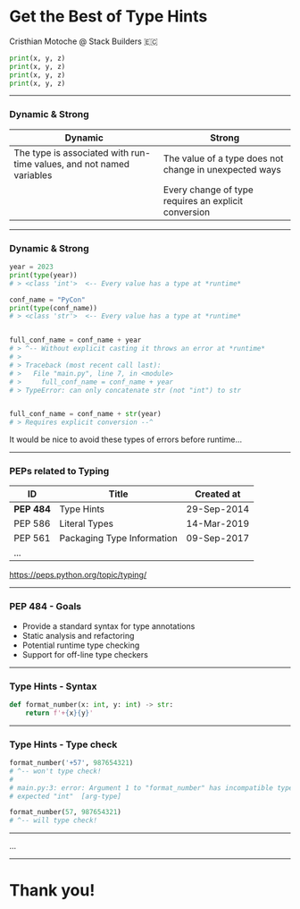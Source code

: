 # Get the Best of Type Hints

Cristhian Motoche @ Stack Builders 🇪🇨

```python [1-2|3]
print(x, y, z)
print(x, y, z)
print(x, y, z)
print(x, y, z)
```

***

### Dynamic & Strong

| Dynamic         | Strong     |
|--------------|-----------|
| The type is associated with run-time values, and not named variables | The value of a type does not change in unexpected ways |
|  | Every change of type requires an explicit conversion |

***

### Dynamic & Strong

```python
year = 2023
print(type(year))
# > <class 'int'>  <-- Every value has a type at *runtime*

conf_name = "PyCon"
print(type(conf_name))
# > <class 'str'>  <-- Every value has a type at *runtime*


full_conf_name = conf_name + year
# > ^-- Without explicit casting it throws an error at *runtime*
# >
# > Traceback (most recent call last):
# >   File "main.py", line 7, in <module>
# >     full_conf_name = conf_name + year
# > TypeError: can only concatenate str (not "int") to str


full_conf_name = conf_name + str(year)
# > Requires explicit conversion --^
```

It would be nice to avoid these types of errors before runtime...

***

### PEPs related to Typing

|ID|Title|Created at|
|--|--|--|
|**PEP 484**|Type Hints|29-Sep-2014|
|PEP 586|Literal Types|14-Mar-2019|
|PEP 561|Packaging Type Information|09-Sep-2017|
|...|


https://peps.python.org/topic/typing/

***

### PEP 484 - Goals

- Provide a standard syntax for type annotations
- Static analysis and refactoring
- Potential runtime type checking
- Support for off-line type checkers

***

### Type Hints - Syntax

```python
def format_number(x: int, y: int) -> str:
    return f'+{x}{y}'
```

***

### Type Hints - Type check

```python
format_number('+57', 987654321)
# ^-- won't type check!
#
# main.py:3: error: Argument 1 to "format_number" has incompatible type "str";
# expected "int"  [arg-type]

format_number(57, 987654321)
# ^-- will type check!
```

***

...

***

# Thank you!

